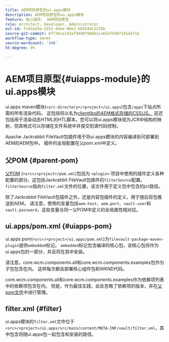 ```yaml
---
title: AEM项目原型的ui.apps模块
description: AEM项目原型的ui.apps模块
feature: 核心组件、 AEM项目原型
role: Architect, Developer, Administrator
exl-id: fc63a19a-3253-44ee-96e2-bb5544c2235b
source-git-commit: 8ff36ca143af9496f988b1ca65475497181def1d
workflow-type: tm+mt
source-wordcount: '340'
ht-degree: 0%

---
```


# AEM项目原型{#uiapps-module}的ui.apps模块

ui.apps maven模块(`<src-directory>/<project>/ui.apps`)包含`/apps`下站点所需的所有渲染代码。 这包括将以名为[clientlibs的AEM格式存储的CSS/JS。](uifrontend.md#clientlibs) 这还包括用于渲染动态HTML的HTL脚本。您可以将ui.apps模块视为JCR中结构的映射，但其格式可以存储在文件系统中并提交到源代码控制。

Apache Jackrabbit FileVault包插件用于将ui.apps模块的内容编译到可部署到AEM的AEM包中。 插件的全局配置在父pom.xml中定义。

## 父POM {#parent-pom}

[父POM](/help/developing/archetype/using.md#parent-pom) (`<src>/<project>/pom.xml`)包括为 `<plugin>` 项目中使用的插件定义各种配置的部分。这包括Jackrabbit FileVault包插件的`filterSource`配置。 `filterSource`指向`filter.xml`文件的位置，该文件用于定义包中包含的jcr路径。

除了Jackrabbit FileVault包插件之外，还是内容包插件的定义，用于随后将包推送到AEM。 请注意，使用的变量包括`aem.host`、`aem.port`、`vault.user`和`vault.password`，这些变量与同一父POM中定义的全局属性相对应。

## ui.apps/pom.xml {#uiapps-pom}

ui.apps pom(`<src>/<project>/ui.apps/pom.xml`)为`filevault-package-maven-plugin`提供`embedded`标记。 `embedded`标记包含编译的核心包，该核心包将作为ui.apps包的一部分，并且将在其中安装。

请注意，core.wcm.components.all和core.wcm.components.examples包作为子包包含在内。 这样每次都会部署核心组件包和WKND代码。

core.wcm.components.all和core.wcm.components.examples作为依赖项列表中的依赖项包含在内。 但是，作为最佳实践，此处忽略了依赖项的版本，并在[父pom文件](/help/developing/archetype/using.md#core-components)中进行管理。

## filter.xml {#filter}

ui.apps模块的`filter.xml`文件位于`<src>/<project>/ui.apps/src/main/content/META-INF/vault/filter.xml`，其中包含将随ui.apps包一起包含和安装的路径。
